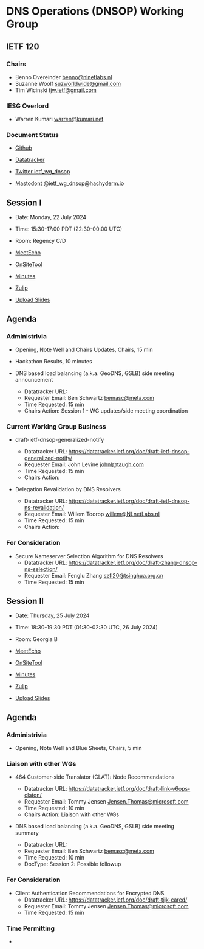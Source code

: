 # DNS Operations (DNSOP) Working Group

## IETF 120

### Chairs

* Benno Overeinder [benno@nlnetlabs.nl](benno@nlnetlabs.nl)
* Suzanne Woolf [suzworldwide@gmail.com](suzworldwide@gmail.com)
* Tim Wicinski [tjw.ietf@gmail.com](tjw.ietf@gmail.com)

### IESG Overlord

* Warren Kumari [warren@kumari.net](warren@kumari.net)

### Document Status

* [Github](https://github.com/ietf-wg-dnsop/wg-materials/blob/main/dnsop-document-status.md)
* [Datatracker](https://datatracker.ietf.org/wg/dnsop/documents/)

* [Twitter ietf_wg_dnsop](https://twitter.com/ietf_wg_dnsop)
* [Mastodont @ietf_wg_dnsop@hachyderm.io](https://hachyderm.io/@ietf_wg_dnsop)


## Session I

* Date: Monday, 22 July 2024
* Time: 15:30-17:00 PDT (22:30-00:00 UTC)
* Room: Regency C/D

* [MeetEcho](https://meetings.conf.meetecho.com/ietf120/?session=33060)
* [OnSiteTool](https://meetings.conf.meetecho.com/onsite120/?session=33060)

* [Minutes](https://notes.ietf.org/notes-ietf-120-dnsop)
* [Zulip](https://zulip.ietf.org/#narrow/stream/dnsop)
* [Upload Slides](https://datatracker.ietf.org/meeting/120/session/33060/propose_slides)

## Agenda

### Administrivia

* Opening, Note Well and Chairs Updates, Chairs, 15 min

* Hackathon Results, 10 minutes

*  DNS based load balancing (a.k.a. GeoDNS, GSLB) side meeting announcement
    - Datatracker URL:
    - Requester Email: Ben Schwartz <bemasc@meta.com>
    - Time Requested: 15 min
    - Chairs Action: Session 1 - WG updates/side meeting coordination

### Current Working Group Business

*   draft-ietf-dnsop-generalized-notify
    - Datatracker URL: https://datatracker.ietf.org/doc/draft-ietf-dnsop-generalized-notify/
    - Requester Email: John Levine <johnl@taugh.com>
    - Time Requested: 15 min
    - Chairs Action:

*   Delegation Revalidation by DNS Resolvers
    - Datatracker URL: https://datatracker.ietf.org/doc/draft-ietf-dnsop-ns-revalidation/
    - Requester Email: Willem Toorop <willem@NLnetLabs.nl>
    - Time Requested: 15 min
    - Chairs Action:

### For Consideration

*   Secure Nameserver Selection Algorithm for DNS Resolvers
    - Datatracker URL: https://datatracker.ietf.org/doc/draft-zhang-dnsop-ns-selection/
    - Requester Email: Fenglu Zhang <szfl20@tsinghua.org.cn>
    - Time Requested: 15 min

## Session II

* Date: Thursday, 25 July 2024
* Time: 18:30-19:30 PDT (01:30-02:30 UTC, 26 July 2024)
* Room: Georgia B

* [MeetEcho](https://meetings.conf.meetecho.com/ietf120/?session=33061)
* [OnSiteTool](https://meetings.conf.meetecho.com/onsite120/?session=33061)

* [Minutes](https://notes.ietf.org/notes-ietf-120-dnsop)
* [Zulip](https://zulip.ietf.org/#narrow/stream/dnsop)
* [Upload Slides](https://datatracker.ietf.org/meeting/120/session/33061/propose_slides)

## Agenda

### Administrivia

* Opening, Note Well and Blue Sheets, Chairs, 5 min

### Liaison with other WGs

*   464 Customer-side Translator (CLAT): Node Recommendations
    - Datatracker URL: https://datatracker.ietf.org/doc/draft-link-v6ops-claton/
    - Requester Email: Tommy Jensen <Jensen.Thomas@microsoft.com>
    - Time Requested: 10 min
    - Chairs Action: Liaison with other WGs

*   DNS based load balancing (a.k.a. GeoDNS, GSLB) side meeting summary
    - Datatracker URL:
    - Requester Email: Ben Schwartz <bemasc@meta.com>
    - Time Requested: 10 min
    - DocType: Session 2: Possible followup

### For Consideration

*   Client Authentication Recommendations for Encrypted DNS
    - Datatracker URL: https://datatracker.ietf.org/doc/draft-tjjk-cared/
    - Requester Email: Tommy Jensen <Jensen.Thomas@microsoft.com>
    - Time Requested: 15 min

### Time Permitting

*
